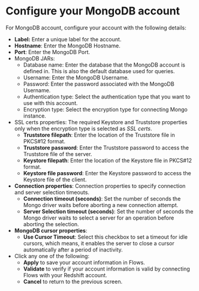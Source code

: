 # Configure your MongoDB account

For MongoDB account, configure your account with the following details:

* **Label:** Enter a unique label for the account.
* **Hostname**: Enter the MongoDB Hostname.&#x20;
* **Port**: Enter the MongoDB Port.
* MongoDB JARs:&#x20;
  * Database name: Enter the database that the MongoDB account is defined in. This is also the default database used for queries.
  * Username: Enter the MongoDB Username.
  * Password: Enter the password associated with the MongoDB Username.
  * Authentication type: Select the authentication type that you want to use with this account.
  * Encryption type: Select the encryption type for connecting Mongo instance.
* SSL certs properties: The required Keystore and Truststore properties only when the encryption type is selected as _SSL certs_.
  * **Truststore filepath**: Enter the location of the Truststore file in PKCS#12 format.
  * **Truststore password**: Enter the Truststore password to access the Truststore file of the server.
  * **Keystore filepath**: Enter the location of the Keystore file in PKCS#12 format.&#x20;
  * **Keystore file password**: Enter the Keystore password to access the Keystore file of the client.
* **Connection properties**: Connection properties to specify connection and server selection timeouts.
  * **Connection timeout (seconds)**: Set the number of seconds the Mongo driver waits before aborting a new connection attempt.
  * **Server Selection timeout (seconds)**: Set the number of seconds the Mongo driver waits to select a server for an operation before aborting the selection.
* **MongoDB cursor properties**:&#x20;
  * **Use Cursor Timeout**: Select this checkbox to set a timeout for idle cursors, which means, it enables the server to close a cursor automatically after a period of inactivity.
* Click any one of the following:
  * **Apply** to save your account information in Flows.
  * **Validate** to verify if your account information is valid by connecting Flows with your Redshift account.
  * **Cancel** to return to the previous screen.
